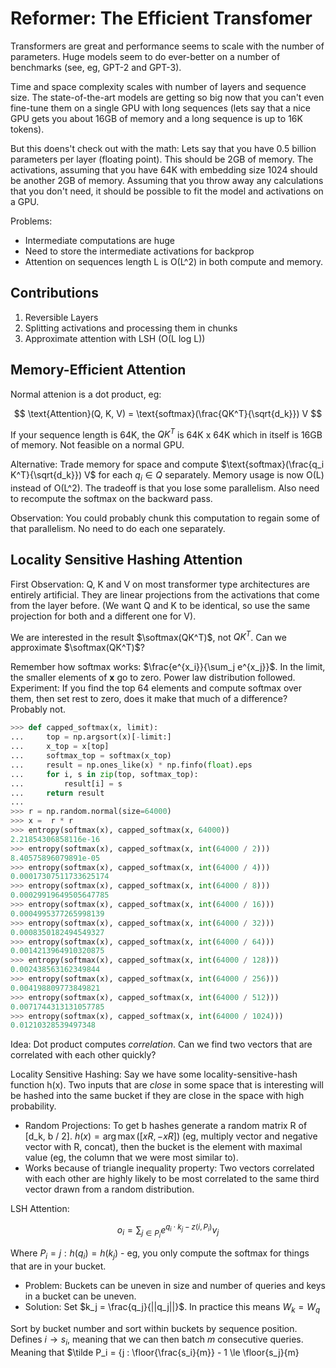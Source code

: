 # Reformer: The Efficient Transfomer

Transformers are great and performance seems to scale with the number of parameters.
Huge models seem to do ever-better on a number of benchmarks (see, eg, GPT-2 and GPT-3).

Time and space complexity scales with number of layers and sequence size. The state-of-the-art
models are getting so big now that you can't even fine-tune them on a single GPU with
long sequences (lets say that a nice GPU gets you about 16GB of memory and a long sequence is
up to 16K tokens).

But this doens't check out with the math: Lets say that you have 0.5 billion parameters per layer
(floating point). This should be 2GB of memory. The activations, assuming that you have 64K with
embedding size 1024 should be another 2GB of memory. Assuming
that you throw away any calculations that you don't need, it should be possible to fit the model
and activations on a GPU.

Problems:
 - Intermediate computations are huge
 - Need to store the intermediate activations for backprop
 - Attention on sequences length L is O(L^2) in both compute and memory.
 
## Contributions
 
 1. Reversible Layers
 2. Splitting activations and processing them in chunks
 3. Approximate attention with LSH (O(L log L))

## Memory-Efficient Attention

Normal attenion is a dot product, eg:
 
 $$
 \text{Attention}(Q, K, V) = \text{softmax}(\frac{QK^T}{\sqrt{d_k}}) V
 $$

If your sequence length is 64K, the $QK^T$ is 64K x 64K which in itself is 16GB of memory. Not feasible on
a normal GPU.

Alternative: Trade memory for space and compute $\text{softmax}(\frac{q_i K^T}{\sqrt{d_k}}) V$ for each $q_i \in Q$
separately. Memory usage is now O(L) instead of O(L^2). The tradeoff is that you lose some parallelism. Also need
to recompute the softmax on the backward pass.

Observation: You could probably chunk this computation to regain some of that parallelism. No need to do each one
separately.

## Locality Sensitive Hashing Attention

First Observation: Q, K and V on most transformer type architectures are entirely artificial. They are linear
projections from the activations that come from the layer before. (We want Q and K to be identical, so use the same
projection for both and a different one for V).

We are interested in the result $\softmax(QK^T)$, not $QK^T$. Can we approximate $\softmax(QK^T)$?

Remember how softmax works: $\frac{e^{x_i}}{\sum_j e^{x_j}}$. In the limit, the smaller elements of
$\mathbf{x}$ go to zero. Power law distribution followed. Experiment: If you find the top 64 elements
and compute softmax over them, then set rest to zero, does it make that much of a difference? Probably not.

```py
>>> def capped_softmax(x, limit):
...     top = np.argsort(x)[-limit:]
...     x_top = x[top]
...     softmax_top = softmax(x_top)
...     result = np.ones_like(x) * np.finfo(float).eps
...     for i, s in zip(top, softmax_top):
...         result[i] = s
...     return result
... 
>>> r = np.random.normal(size=64000)
>>> x =  r * r
>>> entropy(softmax(x), capped_softmax(x, 64000))
2.21854306858116e-16
>>> entropy(softmax(x), capped_softmax(x, int(64000 / 2)))
8.40575896079891e-05
>>> entropy(softmax(x), capped_softmax(x, int(64000 / 4)))
0.00017307511733625174
>>> entropy(softmax(x), capped_softmax(x, int(64000 / 8)))
0.00029919649505647785
>>> entropy(softmax(x), capped_softmax(x, int(64000 / 16)))
0.0004995377265998139
>>> entropy(softmax(x), capped_softmax(x, int(64000 / 32)))
0.0008350182494549327
>>> entropy(softmax(x), capped_softmax(x, int(64000 / 64)))
0.0014213964910320875
>>> entropy(softmax(x), capped_softmax(x, int(64000 / 128)))
0.002438563162349844
>>> entropy(softmax(x), capped_softmax(x, int(64000 / 256)))
0.004198809773849821
>>> entropy(softmax(x), capped_softmax(x, int(64000 / 512)))
0.0071744313131057785
>>> entropy(softmax(x), capped_softmax(x, int(64000 / 1024)))
0.01210328539497348
```

Idea: Dot product computes *correlation*. Can we find two vectors
that are correlated with each other quickly?

Locality Sensitive Hashing: Say we have some locality-sensitive-hash
function h(x). Two inputs that are *close* in some space that is interesting
will be hashed into the same bucket if they are close in the space with
high probability.

 - Random Projections: To get b hashes generate a random matrix R of [d_k, b / 2].
   $h(x) = \arg \max ([x R, -x R])$ (eg, multiply vector and negative vector with R, concat),
   then the bucket is the element with maximal value (eg, the column that we were most
   similar to).
 - Works because of triangle inequality property: Two vectors correlated with each other
   are highly likely to be most correlated to the same third vector drawn from a random distribution.

LSH Attention:

$$
o_i = \sum_{j \in P_i} e^{q_i \cdot k_j - z(i, P_i)} v_j
$$

Where $P_i = {j : h(q_i) = h(k_j)}$ - eg, you only compute the softmax for things that are in your bucket.

 - Problem: Buckets can be uneven in size and number of queries and keys in a bucket can be uneven.
 - Solution: Set $k_j = \frac{q_j}{||q_j||}$. In practice this means $W_k = W_q$
 
Sort by bucket number and sort within buckets by sequence position. Defines $i \to s_i$, meaning that we
can then batch $m$ consecutive queries. Meaning that $\tilde P_i = {j : \floor{\frac{s_i}{m}} - 1 \le \floor{s_j}{m}

